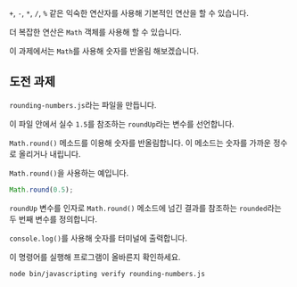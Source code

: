 `+`, `-`, `*`, `/`, `%` 같은 익숙한 연산자를 사용해 기본적인 연산을 할 수 있습니다.

더 복잡한 연산은 `Math` 객체를 사용해 할 수 있습니다.

이 과제에서는 `Math`를 사용해 숫자를 반올림 해보겠습니다.

## 도전 과제

`rounding-numbers.js`라는 파일을 만듭니다.

이 파일 안에서 실수 `1.5`를 참조하는 `roundUp`라는 변수를 선언합니다.

`Math.round()` 메소드를 이용해 숫자를 반올림합니다. 이 메소드는 숫자를 가까운 정수로 올리거나 내립니다.

`Math.round()`을 사용하는 예입니다.

```js
Math.round(0.5);
```

`roundUp` 변수를 인자로 `Math.round()` 메소드에 넘긴 결과를 참조하는 `rounded`라는 두 번째 변수를 정의합니다.

`console.log()`를 사용해 숫자를 터미널에 출력합니다.

이 명령어를 실행해 프로그램이 올바른지 확인하세요.

```bash
node bin/javascripting verify rounding-numbers.js
```
